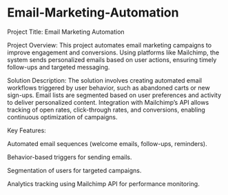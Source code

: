 # Email-Marketing-Automation
Project Title: Email Marketing Automation

Project Overview:
This project automates email marketing campaigns to improve engagement and conversions. Using platforms like Mailchimp, the system sends personalized emails based on user actions, ensuring timely follow-ups and targeted messaging.

Solution Description:
The solution involves creating automated email workflows triggered by user behavior, such as abandoned carts or new sign-ups. Email lists are segmented based on user preferences and activity to deliver personalized content. Integration with Mailchimp’s API allows tracking of open rates, click-through rates, and conversions, enabling continuous optimization of campaigns.

Key Features:

Automated email sequences (welcome emails, follow-ups, reminders).

Behavior-based triggers for sending emails.

Segmentation of users for targeted campaigns.

Analytics tracking using Mailchimp API for performance monitoring.
